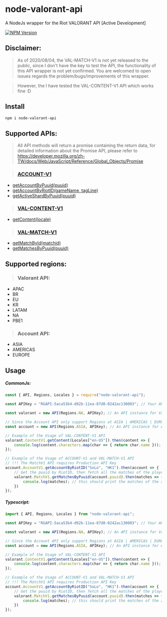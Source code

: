 # node-valorant-api

A NodeJs wrapper for the Riot VALORANT API
[Active Development]

[![NPM Version][npm-image]][npm-url]

## Disclaimer:
> As of 2020/08/04, the VAL-MATCH-V1 is not yet released to the public, since I don't have the key to test the API, the functionality of this API wrapper is not yet confirmed. You are welcomed to open issues regards the problem/bugs/improvements of this wrapper.

> However, the I have tested the VAL-CONTENT-V1 API which works fine :D 

## Install

```bash
npm i node-valorant-api
```

## Supported APIs:
> All API methods will return a promise containing the return data, for detailed information about the Promise API, please refer to https://developer.mozilla.org/zh-TW/docs/Web/JavaScript/Reference/Global_Objects/Promise

> ### [**ACCOUNT-V1**](https://developer.riotgames.com/apis#account-v1)
- [getAccountByPuuid(puuid)](https://developer.riotgames.com/apis#account-v1/GET_getByPuuid)
- [getAccountByRiotID(gameName, tagLine)](https://developer.riotgames.com/apis#account-v1/GET_getByRiotId)
- [getActiveShardByPuuid(puuid)](https://developer.riotgames.com/apis#account-v1/GET_getActiveShard)

> ### [**VAL-CONTENT-V1**](https://developer.riotgames.com/apis#val-content-v1)
- [getContent(locale)](https://developer.riotgames.com/apis#val-content-v1/GET_getContent)

> ### [**VAL-MATCH-V1**](https://developer.riotgames.com/apis#val-match-v1)
- [getMatchById(matchid)](https://developer.riotgames.com/apis#val-match-v1/GET_getMatch)
- [getMatchesByPuuid(puuid)](https://developer.riotgames.com/apis#val-match-v1/GET_getMatchlist)

## Supported regions:

> ### Valorant API:
- APAC
- BR
- EU
- KR
- LATAM
- NA
- PBE1

> ### Account API:
- ASIA
- AMERICAS
- EUROPE


## Usage

##### CommonJs:
```js
const { API, Regions, Locales } = require("node-valorant-api");

const APIKey = "RGAPI-5aca53b4-d92b-11ea-87d0-0242ac130003"; // Your API Key

const valorant = new API(Regions.NA, APIKey); // An API instance for Valorant query

// Since the Account API only support Regions at ASIA | AMERICAS | EUROPE
const account = new API(Regions.ASIA, APIKey); // An API instance for Account query

// Example of the Usage of VAL-CONTENT-V1 API
valorant.ContentV1.getContent(Locales["en-US"]).then(content => {
    console.log(content.characters.map(char => { return char.name })); //print all the character name in en-US
});

// Example of the Usage of ACCOUNT-V1 and VAL-MATCH-V1 API
// !!! The MatchV1 API requires Production API Key
account.AccountV1.getAccountByRiotID("SoLo", "HK1").then(account => {
    // Get the puuid by RiotID, then fetch all the matches of the player
    valorant.MatchV1.getMatchesByPuuid(account.puuid).then(matches => {
        console.log(matches); // this should print the matches of the account
    })
});
```

##### Typescript:
```ts
import { API, Regions, Locales } from "node-valorant-api";

const APIKey = "RGAPI-5aca53b4-d92b-11ea-87d0-0242ac130003"; // Your API Key

const valorant = new API(Regions.NA, APIKey); // An API instance for Valorant query

// Since the Account API only support Regions at ASIA | AMERICAS | EUROPE
const account = new API(Regions.ASIA, APIKey); // An API instance for Account query

// Example of the Usage of VAL-CONTENT-V1 API
valorant.ContentV1.getContent(Locales["en-US"]).then(content => {
    console.log(content.characters.map(char => { return char.name })); //print all the character name in en-US
});

// Example of the Usage of ACCOUNT-V1 and VAL-MATCH-V1 API
// !!! The MatchV1 API requires Production API Key
account.AccountV1.getAccountByRiotID("SoLo", "HK1").then(account => {
    // Get the puuid by RiotID, then fetch all the matches of the player
    valorant.MatchV1.getMatchesByPuuid(account.puuid).then(matches => {
        console.log(matches); // this should print the matches of the account
    })
});
```

[npm-image]: https://img.shields.io/npm/v/node-valorant-api.svg
[npm-url]: https://npmjs.org/package/node-valorant-api
